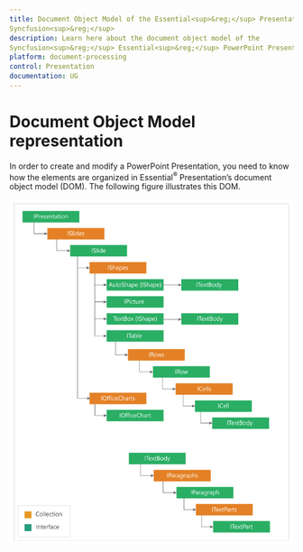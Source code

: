 ```yaml
---
title: Document Object Model of the Essential<sup>&reg;</sup> Presentation library|
Syncfusion<sup>&reg;</sup>
description: Learn here about the document object model of the 
Syncfusion<sup>&reg;</sup> Essential<sup>&reg;</sup> PowerPoint Presentation library and more.
platform: document-processing
control: Presentation
documentation: UG
---
```

# Document Object Model representation

In order to create and modify a PowerPoint Presentation, you need to know how the elements are organized in Essential<sup>&reg;</sup> Presentation’s document object model (DOM). The following figure illustrates this DOM.

![PowerPoint Presentation Document Object Model](DocumentObjectModel_images/DocumentObjectModel_img1.png)


